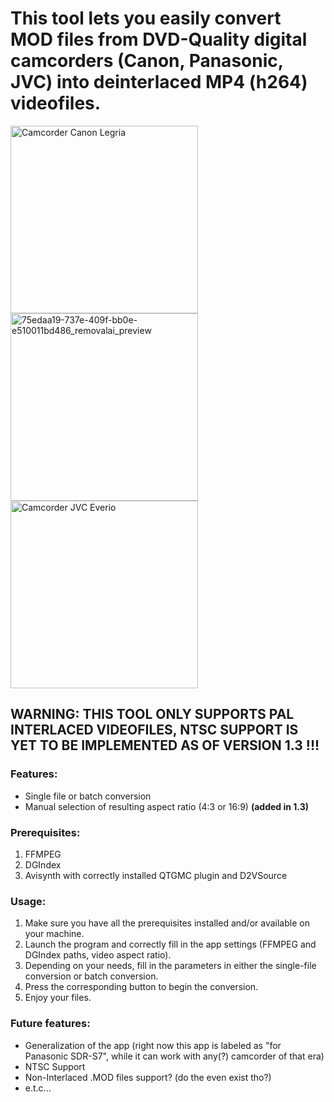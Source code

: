 # This tool lets you easily convert MOD files from DVD-Quality digital camcorders (Canon, Panasonic, JVC) into deinterlaced MP4 (h264) videofiles.
<img width="300" height="300" alt="Camcorder Canon Legria" src="https://github.com/user-attachments/assets/b698a621-b364-4214-a3eb-fad6dc39f37f" /> <img width="300" height="300" alt="75edaa19-737e-409f-bb0e-e510011bd486_removalai_preview" src="https://github.com/user-attachments/assets/57052a27-5671-48c3-bb53-2331ce8b72d0" /> <img width="300" height="300" alt="Camcorder JVC Everio" src="https://github.com/user-attachments/assets/0bbf1875-46de-4551-a792-d8d37a51b4ef" />



## **WARNING: THIS TOOL ONLY SUPPORTS PAL INTERLACED VIDEOFILES, NTSC SUPPORT IS YET TO BE IMPLEMENTED AS OF VERSION 1.3 !!!**

### Features:
+ Single file or batch conversion
+ Manual selection of resulting aspect ratio (4:3 or 16:9) **(added in 1.3)**

### Prerequisites:
1. FFMPEG
2. DGIndex
3. Avisynth with correctly installed QTGMC plugin and D2VSource

### Usage:
1. Make sure you have all the prerequisites installed and/or available on your machine.
2. Launch the program and correctly fill in the app settings (FFMPEG and DGIndex paths, video aspect ratio).
3. Depending on your needs, fill in the parameters in either the single-file conversion or batch conversion.
4. Press the corresponding button to begin the conversion.
5. Enjoy your files.

### Future features:
- Generalization of the app (right now this app is labeled as "for Panasonic SDR-S7", while it can work with any(?) camcorder of that era)
- NTSC Support
- Non-Interlaced .MOD files support? (do the even exist tho?)
- e.t.c...
